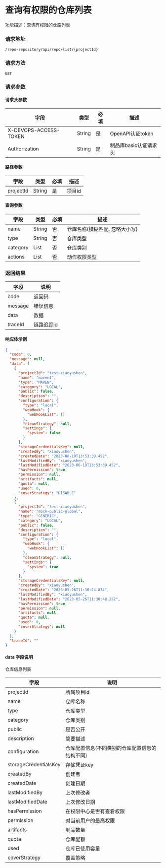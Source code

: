 # 查询有权限的仓库列表

功能描述：查询有权限的仓库列表

### 请求地址

```
/repo-repository/api/repo/list/{projectId}
```

### 请求方法

`GET`

### 请求参数

#### 请求头参数

| 字段                  | 类型   | 必填 | 描述                  |
| --------------------- | ------ | ---- | --------------------- |
| X-DEVOPS-ACCESS-TOKEN | String | 是   | OpenAPI认证token      |
| Authorization         | String | 是   | 制品库basic认证请求头 |

#### 路径参数

| 字段        | 类型     | 必填  | 描述   |
|-----------|--------|-----|------|
| projectId | String | 是   | 项目id |

#### 查询参数

| 字段       | 类型     | 必填  | 描述                |
|----------|--------|-----|-------------------|
| name     | String | 否   | 仓库名称(模糊匹配, 忽略大小写) |
| type     | String | 否   | 仓库类型              |
| category | List   | 否   | 仓库类别              |
| actions  | List   | 否   | 动作权限类型            |

### 返回结果

| 字段      | 说明     |
|---------|--------|
| code    | 返回码    |
| message | 错误信息   |
| data    | 数据     |
| traceId | 链路追踪id |

#### 响应体示例

```json
{
  "code": 0,
  "message": null,
  "data": [
    {
      "projectId": "test-xiaoyushen",
      "name": "maven1",
      "type": "MAVEN",
      "category": "LOCAL",
      "public": false,
      "description": "",
      "configuration": {
        "type": "local",
        "webHook": {
          "webHookList": []
        },
        "cleanStrategy": null,
        "settings": {
          "system": false
        }
      },
      "storageCredentialsKey": null,
      "createdBy": "xiaoyushen",
      "createdDate": "2023-06-19T13:53:39.452",
      "lastModifiedBy": "xiaoyushen",
      "lastModifiedDate": "2023-06-19T13:53:39.452",
      "hasPermission": true,
      "permission": null,
      "artifacts": null,
      "quota": null,
      "used": 0,
      "coverStrategy": "DISABLE"
    },
    {
      "projectId": "test-xiaoyushen",
      "name": "mock-public-global",
      "type": "GENERIC",
      "category": "LOCAL",
      "public": false,
      "description": "",
      "configuration": {
        "type": "local",
        "webHook": {
          "webHookList": []
        },
        "cleanStrategy": null,
        "settings": {
          "system": true
        }
      },
      "storageCredentialsKey": null,
      "createdBy": "xiaoyushen",
      "createdDate": "2023-05-26T11:30:24.874",
      "lastModifiedBy": "xiaoyushen",
      "lastModifiedDate": "2023-05-26T11:30:48.282",
      "hasPermission": true,
      "permission": null,
      "artifacts": null,
      "quota": null,
      "used": 0,
      "coverStrategy": null
    }
  ],
  "traceId": ""
}
```
#### data 字段说明

仓库信息列表

| 字段                    | 说明                       |
|-----------------------|--------------------------|
| projectId             | 所属项目id                   |
| name                  | 仓库名称                     |
| type                  | 仓库类型                     |
| category              | 仓库类别                     |
| public                | 是否公开                     |
| description           | 简要描述                     |
| configuration         | 仓库配置信息(不同类别的仓库配置信息的结构不同) |
| storageCredentialsKey | 存储凭证key                  |
| createdBy             | 创建者                      |
| createdDate           | 创建日期                     |
| lastModifiedBy        | 上次修改者                    |
| lastModifiedDate      | 上次修改日期                   |
| hasPermission         | 在权限中心是否有查看权限             |
| permission            | 对当前用户的最高权限               |
| artifacts             | 制品数量                     |
| quota                 | 仓库配额                     |
| used                  | 仓库已使用容量                  |
| coverStrategy         | 覆盖策略                     |
